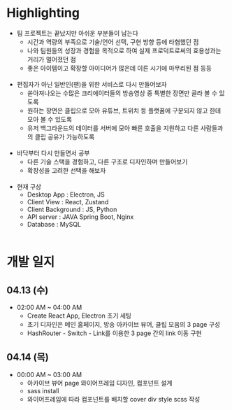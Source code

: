 # Highlighting

* 팀 프로젝트는 끝났지만 아쉬운 부분들이 남는다
  * 시간과 역량의 부족으로 기술/언어 선택, 구현 방향 등에 타협했던 점
  * 나와 팀원들의 성장과 경험을 목적으로 하여 실제 프로덕트로써의 효용성과는 거리가 멀어졌던 점
  * 좋은 아이템이고 확장할 아이디어가 많은데 이른 시기에 마무리된 점 등등
<br/><br/>
* 편집자가 아닌 일반인(팬)을 위한 서비스로 다시 만들어보자
  * 쏟아져나오는 수많은 크리에이터들의 방송영상 중 특별한 장면만 골라 볼 수 있도록
  * 원하는 장면은 클립으로 모아 유튜브, 트위치 등 플랫폼에 구분되지 않고 한데 모아 볼 수 있도록
  * 유저 백그라운드의 데이터를 서버에 모아 빠른 호출을 지원하고 다른 사람들과의 클립 공유가 가능하도록
<br/><br/>
* 바닥부터 다시 만들면서 공부
  * 다른 기술 스택을 경험하고, 다른 구조로 디자인하며 만들어보기
  * 확장성을 고려한 선택을 해보자
<br/><br/>
* 현재 구상
  * Desktop App : Electron, JS
  * Client View : React, Zustand
  * Client Background : JS, Python
  * API server : JAVA Spring Boot, Nginx
  * Database : MySQL
<br/><br/>
# 개발 일지

## 04.13 (수)
* 02:00 AM ~ 04:00 AM
  * Create React App, Electron 초기 세팅
  * 초기 디자인은 메인 홈페이지, 방송 아카이브 뷰어, 클립 모음의 3 page 구성
  * HashRouter - Switch - Link를 이용한 3 page 간의 link 이동 구현

## 04.14 (목)
* 00:00 AM ~ 03:00 AM
  * 아카이브 뷰어 page 와이어프레임 디자인, 컴포넌트 설계
  * sass install
  * 와이어프레임에 따라 컴포넌트를 배치할 cover div style scss 작성

